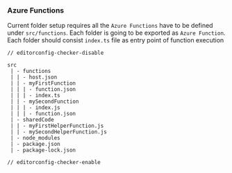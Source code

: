 ### Azure Functions

Current folder setup requires all the `Azure Functions` have to be defined under `src/functions`. Each folder is going to be exported as `Azure Function`. Each folder should consist `index.ts` file as
entry point of function execution

```
// editorconfig-checker-disable

src
 | - functions
 | | - host.json
 | | - myFirstFunction
 | | | - function.json
 | | | - index.ts
 | | - mySecondFunction
 | | | - index.js
 | | | - function.json
 | - sharedCode
 | | - myFirstHelperFunction.js
 | | - mySecondHelperFunction.js
 | - node_modules
 | - package.json
 | - package-lock.json

// editorconfig-checker-enable
```
